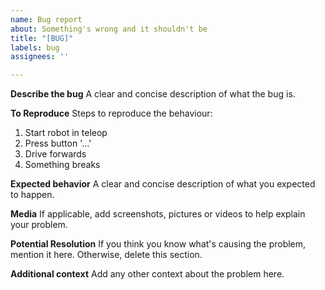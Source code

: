 ```yaml
---
name: Bug report
about: Something's wrong and it shouldn't be
title: "[BUG]"
labels: bug
assignees: ''

---
```


**Describe the bug**
A clear and concise description of what the bug is.

**To Reproduce**
Steps to reproduce the behaviour:
1. Start robot in teleop
2. Press button '...'
3. Drive forwards
4. Something breaks

**Expected behavior**
A clear and concise description of what you expected to happen.

**Media**
If applicable, add screenshots, pictures or videos to help explain your problem.

**Potential Resolution**
If you think you know what's causing the problem, mention it here. Otherwise, delete this section.

**Additional context**
Add any other context about the problem here.
